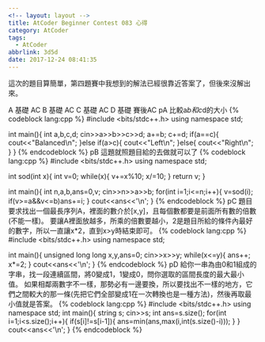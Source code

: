 ```yaml
---
<!-- layout: layout -->
title: AtCoder Beginner Contest 083 心得
category: AtCoder
tags:
  - AtCoder
abbrlink: 3d5d
date: 2017-12-24 08:41:35
---
```

這次的題目算簡單，第四題賽中我想到的解法已經很靠近答案了，但後來沒解出來。
<!-- more -->
A 基礎 AC
B 基礎 AC
C 基礎 AC
D 基礎 賽後AC
pA
比較a*b和c*d的大小
{% codeblock lang:cpp %}
#include <bits/stdc++.h>
using namespace std;
 
int main(){
    int a,b,c,d;
    cin>>a>>b>>c>>d;
    a+=b;
    c+=d;
    if(a==c){
        cout<<"Balanced\n";
    }else if(a>c){
        cout<<"Left\n";
    }else{
        cout<<"Right\n";
    }
}
{% endcodeblock %}
pB
這題就照題目給的去做就可以了
{% codeblock lang:cpp %}
#include <bits/stdc++.h>
using namespace std;
 
int sod(int x){
    int v=0;
    while(x){
        v+=x%10;
        x/=10;
    }
    return v;
}
 
int main(){
    int n,a,b,ans=0,v;
    cin>>n>>a>>b;
    for(int i=1;i<=n;i++){
        v=sod(i);
        if(v>=a&&v<=b)ans+=i;
    }
    cout<<ans<<'\n';
}
{% endcodeblock %}
pC
題目要求找出一個最長序列A，裡面的數介於[x,y]，且每個數都要是前面所有數的倍數(不能一樣)。
要讓A裡面放越多，所乘的倍數要越小，2是題目所給的條件內最好的數字，所以一直讓x*2，直到x>y時結束即可。
{% codeblock lang:cpp %}
#include <bits/stdc++.h>
using namespace std;

int main(){
    unsigned long long x,y,ans=0;
    cin>>x>>y;
    while(x<=y){
        ans++;
        x*=2;
    }
    cout<<ans<<'\n';
}
{% endcodeblock %}
pD
給你一串為由0和1組成的字串，找一段連續區間，將0變成1，1變成0，問你選取的區間長度的最大最小值。
如果相鄰兩數字不一樣，那勢必有一邊要換，所以要找出不一樣的地方，它們之間較大的那一條(先把它們全部變成1在一次轉換也是一種方法)，然後再取最小值就是答案。
{% codeblock lang:cpp %}
#include <bits/stdc++.h>
using namespace std;
int main(){
    string s;
    cin>>s;
    int ans=s.size();
    for(int i=1;i<s.size();i++){
        if(s[i]!=s[i-1]){
           ans=min(ans,max(i,int(s.size()-i)));
        }
    }
    cout<<ans<<'\n';
}
{% endcodeblock %}